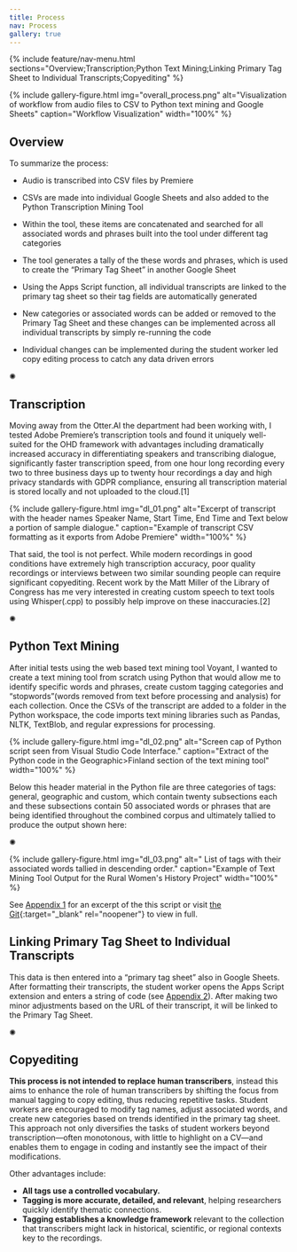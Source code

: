 ```yaml
---
title: Process
nav: Process
gallery: true
---
```


{% include feature/nav-menu.html sections="Overview;Transcription;Python Text Mining;Linking Primary Tag Sheet to Individual Transcripts;Copyediting" %}

{% include gallery-figure.html img="overall_process.png" alt="Visualization of workflow from audio files to CSV to Python text mining and Google Sheets" caption="Workflow Visualization" width="100%" %}

## Overview

To summarize the process:

* Audio is transcribed into CSV files by Premiere

* CSVs are made into individual Google Sheets and also added to the Python Transcription Mining Tool

* Within the tool, these items are concatenated and searched for all associated words and phrases built into the tool under different tag categories

* The tool generates a tally of the these words and phrases, which is used to create the “Primary Tag Sheet” in another Google Sheet

* Using the Apps Script function, all individual transcripts are linked to the primary tag sheet so their tag fields are automatically generated

* New categories or associated words can be added or removed to the Primary Tag Sheet and these changes can be implemented across all individual transcripts by simply re-running the code

* Individual changes can be implemented during the student worker led copy editing process to catch any data driven errors

<div class="symbol-container">
    <p class="symbol">&#10042;</p>
</div>

## Transcription

Moving away from the Otter.AI the department had been working with, I tested Adobe Premiere’s transcription tools and found it uniquely well-suited for the OHD framework with advantages including dramatically increased accuracy in differentiating speakers and transcribing dialogue, significantly faster transcription speed, from one hour long recording every two to three business days up to twenty hour recordings a day and high privacy standards with GDPR compliance, ensuring all transcription material is stored locally and not uploaded to the cloud.[1]

{% include gallery-figure.html img="dl_01.png" alt="Excerpt of transcript with the header names Speaker Name, Start Time, End Time and Text below a portion of sample dialogue." caption="Example of transcript CSV formatting as it exports from Adobe Premiere" width="100%" %}

That said, the tool is not perfect. While modern recordings in good conditions have extremely high transcription accuracy, poor quality recordings or interviews between two similar sounding people can require significant copyediting. Recent work by the Matt Miller of the Library of Congress has me very interested in creating custom speech to text tools using Whisper(.cpp) to possibly help improve on these inaccuracies.[2]

<div class="symbol-container">
    <p class="symbol">&#10042;</p>
</div>

## Python Text Mining

After initial tests using the web based text mining tool Voyant, I wanted to create a text mining tool from scratch using Python that would allow me to identify specific words and phrases, create custom tagging categories and “stopwords”(words removed from text before processing and analysis) for each collection. Once the CSVs of the transcript are added to a folder in the Python workspace, the code imports text mining libraries such as Pandas, NLTK, TextBlob, and regular expressions for processing.

{% include gallery-figure.html img="dl_02.png" alt="Screen cap of Python script seen from Visual Studio Code Interface." caption="Extract of the Python code in the Geographic>Finland section of the text mining tool" width="100%" %}

Below this header material in the Python file are three categories of tags: general, geographic and custom, which contain twenty subsections each and these subsections contain 50 associated words or phrases that are being identified throughout the combined corpus and ultimately tallied to produce the output shown here:

<div class="symbol-container">
    <p class="symbol">&#10042;</p>
</div>

{% include gallery-figure.html img="dl_03.png" alt=" List of tags with their associated words tallied in descending order." caption="Example of Text Mining Tool Output for the Rural Women's History Project" width="100%" %}

See [Appendix 1](https://aweymo-ui.github.io/distant_seven/content/5_references_apendices.html#appendix-1-excerpt-of-python-text-mining-tool) for an excerpt of the this script or visit [the Git](https://github.com/Scholarly-Projects/transcript_mining_base){:target="_blank" rel="noopener"} to view in full.

## Linking Primary Tag Sheet to Individual Transcripts

This data is then entered into a “primary tag sheet” also in Google Sheets. After formatting their transcripts, the student worker opens the Apps Script extension and enters a string of code (see [Appendix 2](https://aweymo-ui.github.io/distant_seven/content/5_references_apendices.html#appendix-2-apps-script-example-for-linking-transcript-to-primary-tag-sheet)). After making two minor adjustments based on the URL of their transcript, it will be linked to the Primary Tag Sheet. 

<div class="symbol-container">
    <p class="symbol">&#10042;</p>
</div>

## Copyediting

**This process is not intended to replace human transcribers**, instead this aims to enhance the role of human transcribers by shifting the focus from manual tagging to copy editing, thus reducing repetitive tasks. Student workers are encouraged to modify tag names, adjust associated words, and create new categories based on trends identified in the primary tag sheet. This approach not only diversifies the tasks of student workers beyond transcription—often monotonous, with little to highlight on a CV—and enables them to engage in coding and instantly see the impact of their modifications.

Other advantages include:

* **All tags use a controlled vocabulary.**
* **Tagging is more accurate, detailed, and relevant**, helping researchers quickly identify thematic connections.
* **Tagging establishes a knowledge framework** relevant to the collection that transcribers might lack in historical, scientific, or regional contexts key to the recordings.

